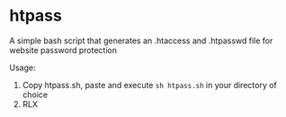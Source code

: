 # htpass

A simple bash script that generates an .htaccess and .htpasswd file for website password protection

Usage: 
1. Copy htpass.sh, paste and execute `sh htpass.sh` in your directory of choice
2. RLX
